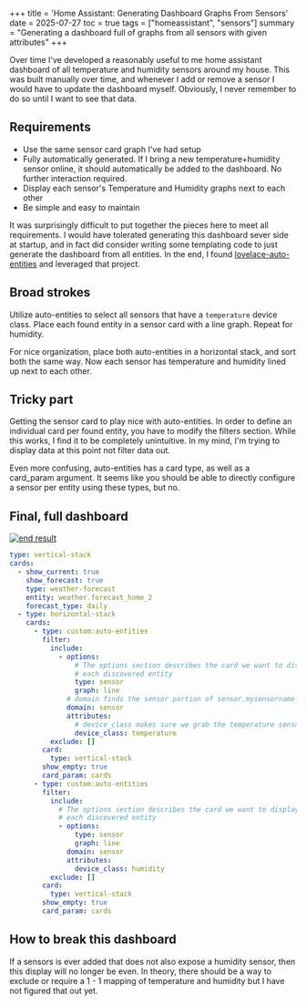 +++
title = 'Home Assistant: Generating Dashboard Graphs From Sensors'
date = 2025-07-27
toc = true
tags = ["homeassistant", "sensors"]
summary = "Generating a dashboard full of graphs from all sensors with given attributes"
+++

Over time I've developed a reasonably useful to me home assistant dashboard of all temperature and humidity sensors around my house. This was built manually over time, and whenever I add or remove a sensor I would have to update the dashboard myself. Obviously, I never remember to do so until I want to see that data.

## Requirements
- Use the same sensor card graph I've had setup
- Fully automatically generated. If I bring a new temperature+humidity sensor online, it should automatically be added to the dashboard. No further interaction required.
- Display each sensor's Temperature and Humidity graphs next to each other
- Be simple and easy to maintain

It was surprisingly difficult to put together the pieces here to meet all requirements. I would have tolerated generating this dashboard sever side at startup, and in fact did consider writing some templating code to just generate the dashboard from all entities. In the end, I found [lovelace-auto-entities](https://github.com/thomasloven/lovelace-auto-entities) and leveraged that project.

## Broad strokes
Utilize auto-entities to select all sensors that have a `temperature` device class. Place each found entity in a sensor card with a line graph. Repeat for humidity.

For nice organization, place both auto-entities in a horizontal stack, and sort both the same way. Now each sensor has temperature and humidity lined up next to each other.

## Tricky part

Getting the sensor card to play nice with auto-entities. In order to define an individual card per found entity, you have to modify the filters section. While this works, I find it to be completely unintuitive. In my mind, I'm trying to display data at this point not filter data out.

Even more confusing, auto-entities has a card type, as well as a card_param argument. It seems like you should be able to directly configure a sensor per entity using these types, but no.

## Final, full dashboard


[![end result](/images/2025-07-27-hass-dashbaords/dashboard-result.png)](/images/2025-07-27-hass-dashbaords/dashboard-result.png)

```yaml
type: vertical-stack
cards:
  - show_current: true
    show_forecast: true
    type: weather-forecast
    entity: weather.forecast_home_2
    forecast_type: daily
  - type: horizontal-stack
    cards:
      - type: custom:auto-entities
        filter:
          include:
            - options:
                # The options section describes the card we want to display for
                # each discovered entity
                type: sensor
                graph: line
              # domain finds the sensor portion of sensor.mysensorname_temperature
              domain: sensor
              attributes:
                # device_class makes sure we grab the temperature sensor
                device_class: temperature
          exclude: []
        card:
          type: vertical-stack
        show_empty: true
        card_param: cards
      - type: custom:auto-entities
        filter:
          include:
            # The options section describes the card we want to display for
            # each discovered entity
            - options:
                type: sensor
                graph: line
              domain: sensor
              attributes:
                device_class: humidity
          exclude: []
        card:
          type: vertical-stack
        show_empty: true
        card_param: cards
```

## How to break this dashboard

If a sensors is ever added that does not also expose a humidity sensor, then this display will no longer be even. In theory, there should be a way to exclude or require a 1 - 1 mapping of temperature and humidity but I have not figured that out yet.
